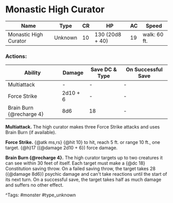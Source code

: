 # Monastic High Curator

| Name | Type | CR | HP | AC | Speed |
|------|------|----|----|----|-------|
| Monastic High Curator | Unknown | 10 | 130 (20d8 + 40) | 19 | walk: 60 ft. |

### Actions:

| Ability | Damage | Save DC & Type | On Successful Save |
|---------|--------|----------------|--------------------|
| Multiattack | - | - | - |
| Force Strike | 2d10 + 6 | - | - |
| Brain Burn {@recharge 4} | 8d6 | 18 | - |


**Multiattack.** The high curator makes three Force Strike attacks and uses Brain Burn (if available).

**Force Strike.** {@atk ms,rs} {@hit 10} to hit, reach 5 ft. or range 10 ft., one target. {@h}17 ({@damage 2d10 + 6}) force damage.

**Brain Burn {@recharge 4}.** The high curator targets up to two creatures it can see within 30 feet of itself. Each target must make a {@dc 18} Constitution saving throw. On a failed saving throw, the target takes 28 ({@damage 8d6}) psychic damage and can't take reactions until the start of its next turn. On a successful save, the target takes half as much damage and suffers no other effect.

^Tags: #monster #type_unknown